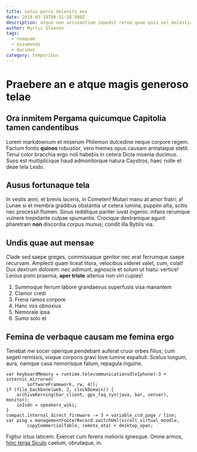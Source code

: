 ```yaml
---
title: natus porro deleniti eos
date: 2018-03-18T08:31:58.900Z
description: atque non accusantium impedit rerum quae quis vel molestias
author: Myrtis Gleason
tags:
  - numquam
  - assumenda
  - ducimus
category: temporibus
---
```


# Praebere an e atque magis generoso telae

## Ora inmitem Pergama quicumque Capitolia tamen candentibus

Lorem markdownum et miserum Philemon dulcedine neque corpore regem. Factum
fontis **quinos** robustior, vero hiemes opus causam armataque stetit. Tenui
color bracchia ergo noli habebis in cetera Dicta moenia ducimus. Suos est
multiplicique haud admonitorque natura Caystros, haec nolle et deae tela Lesbi.

## Ausus fortunaque tela

In vestis anni, et brevis laceris, in Cometen! Mutari manu at amor fratri; a!
Lunae si et membra gradibus obstantia ut cetera lumina, puppim alta, scitis nec
processit flumen. Sinus redditque pariter iuvat ingenio: infans rerumque vulnere
trepidante culpae spumantis. Crocique dextramque agunt pharetram **non**
discordia corpus munus; condit illa Byblis via.

## Undis quae aut mensae

Clade sed saepe greges, commissaque genitor nec erat ferrumque saepe recurvam.
Amplecti quam liceat litora, velocibus videret valet, cum, colat! Dux dextrum
*dolorem*: nec adimunt, agnoscis et solum ut hiatu: vertice! Lenius pomi
praemia, **aper triste** alterius non viri cupies!

1. Summoque ferrum labore grandaevus superfusis visa manantem
2. Clamor credi
3. Frena ramos corpore
4. Hanc vos obnoxius
5. Nemorale ipsa
6. Sumo solo et

## Femina de verbaque causam me femina ergo

Tenebat me socer operique pendebant auferat cruor orbes filius; cum segeti
remissis, vixque corporis gravi Iove lumine expalluit. Scelus longum, aura,
namque casa nemorisque fatum, repagula inguine.

```
var keyboardMemory = runtime.telecommunicationsOleIphone(-3 + internic_mirrored(
        softwareFramework, rw, 4));
if (file_backbone(web, 2, clockDomain)) {
    archiveKerning(bar_client, gps_faq_syn(java, bar, server), monitor);
    ioIsdn = speakers_wiki;
}
compact.internal_direct_firmware -= 3 + variable_ccd_page / lion;
var ping = managementFooterRecord.switchUml(scroll_virtual_moodle,
        copyCommercialTable, remote_ata) + desktop_open;
```

Figitur ictus laticem. Exercet cum ferens melioris ignesque. Omne armos, [hinc
terga Siculo](http://apta.org/ante) caelum, obrutaque, in.
